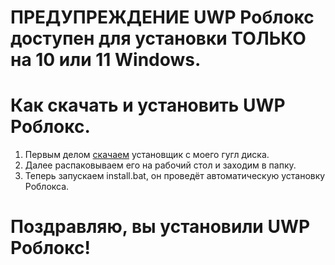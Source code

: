  
# **ПРЕДУПРЕЖДЕНИЕ** UWP Роблокс доступен для установки ТОЛЬКО на 10 или 11 Windows.
# Как скачать и установить UWP Роблокс.
1. Первым делом [скачаем](https://drive.google.com/drive/folders/1uDc1NWdU6BfitxfRZboGDLyV9Ygdv97t?usp=drive_link) установщик с моего гугл диска.
2. Далее распаковываем его на рабочий стол и заходим в папку.
3. Теперь запускаем install.bat, он проведёт автоматическую установку Роблокса.
# Поздравляю, вы установили UWP Роблокс!
